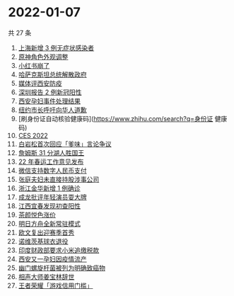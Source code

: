 # 2022-01-07

共 27 条

<!-- BEGIN -->
<!-- 最后更新时间 Fri Jan 07 2022 11:11:07 GMT+0800 (China Standard Time) -->

1. [上海新增 3 例无症状感染者](https://www.zhihu.com/search?q=上海疫情)
1. [原神角色外观调整](https://www.zhihu.com/search?q=原神)
1. [小红书崩了](https://www.zhihu.com/search?q=小红书崩了)
1. [哈萨克斯坦总统解散政府](https://www.zhihu.com/search?q=哈萨克斯坦)
1. [媒体评西安防疫](https://www.zhihu.com/search?q=西安疫情)
1. [深圳报告 2 例新冠阳性](https://www.zhihu.com/search?q=深圳疫情)
1. [西安孕妇事件处理结果](https://www.zhihu.com/search?q=西安孕妇)
1. [纽约市长呼吁向华人道歉](https://www.zhihu.com/search?q=纽约市长道歉)
1. [刷身份证自动核验健康码](https://www.zhihu.com/search?q=身份证 健康码)
1. [CES 2022](https://www.zhihu.com/search?q=CES2022)
1. [白岩松首次回应「爹味」言论争议](https://www.zhihu.com/search?q=白岩松)
1. [詹姆斯 31 分湖人胜国王](https://www.zhihu.com/search?q=湖人)
1. [22 年春运工作意见发布](https://www.zhihu.com/search?q=春运工作意见)
1. [微信支持数字人民币支付](https://www.zhihu.com/search?q=数字人民币)
1. [张庭夫妇未直接持股涉事公司](https://www.zhihu.com/search?q=张庭夫妇)
1. [浙江金华新增 1 例确诊](https://www.zhihu.com/search?q=浙江疫情)
1. [成龙批评年轻演员耍大牌](https://www.zhihu.com/search?q=成龙批评年轻演员)
1. [江西宜春发现初查阳性](https://www.zhihu.com/search?q=江西宜春疫情)
1. [茶颜悦色涨价](https://www.zhihu.com/search?q=茶颜悦色)
1. [明日方舟全新常驻模式](https://www.zhihu.com/search?q=明日方舟)
1. [欧文复出迎赛季首秀](https://www.zhihu.com/search?q=欧文复出)
1. [诺维茨基球衣退役](https://www.zhihu.com/search?q=诺维茨基)
1. [印度财政部要求小米追缴税款](https://www.zhihu.com/search?q=小米)
1. [西安又一孕妇因疫情流产](https://www.zhihu.com/search?q=西安孕妇流产)
1. [幽门螺旋杆菌被列为明确致癌物](https://www.zhihu.com/search?q=幽门螺旋杆菌)
1. [相声大师姜宝林辞世](https://www.zhihu.com/search?q=姜宝林)
1. [王者荣耀「游戏信用门槛」](https://www.zhihu.com/search?q=王者荣耀)

<!-- END -->

